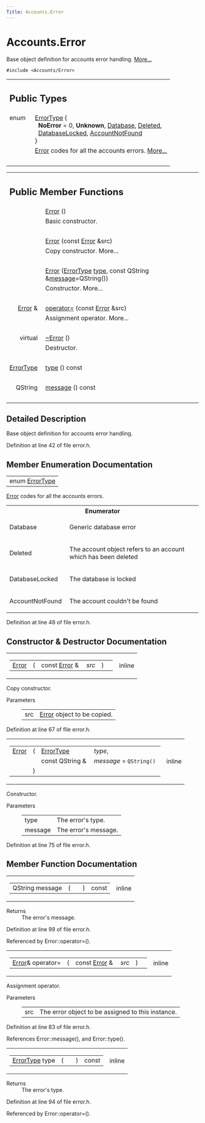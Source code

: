 ```yaml
---
Title: Accounts.Error
---
```


# Accounts.Error

<p>Base object definition for accounts error handling.  
<a href="#details">More...</a></p>
<p><code>#include &lt;Accounts/Error&gt;</code></p>
<table class="memberdecls">
<tr class="heading"><td colspan="2"><h2 class="groupheader">
Public Types</h2></td></tr>
<tr class="memitem:ab0df38968e4f03a3f1f6d6df0f31f45a"><td class="memItemLeft" align="right" valign="top">enum &#160;</td><td class="memItemRight" valign="bottom"><a class="el" href="#ab0df38968e4f03a3f1f6d6df0f31f45a">ErrorType</a> { <br />
&#160;&#160;<b>NoError</b> = 0, 
<b>Unknown</b>, 
<a class="el" href="#ab0df38968e4f03a3f1f6d6df0f31f45aa31884bb2cfbd4d8e2d428904eb1c3f98">Database</a>, 
<a class="el" href="#ab0df38968e4f03a3f1f6d6df0f31f45aa04ba35ff69a05b2a16733a01fc003d88">Deleted</a>, 
<br />
&#160;&#160;<a class="el" href="#ab0df38968e4f03a3f1f6d6df0f31f45aa155f5bb6520a1d872efe0563428315bf">DatabaseLocked</a>, 
<a class="el" href="#ab0df38968e4f03a3f1f6d6df0f31f45aab49b276755b64c7a63a391e03aebbf49">AccountNotFound</a>
<br />
}</td></tr>
<tr class="memdesc:ab0df38968e4f03a3f1f6d6df0f31f45a"><td class="mdescLeft">&#160;</td><td class="mdescRight"><a class="el" href="index.html" title="Base object definition for accounts error handling. ">Error</a> codes for all the accounts errors.  <a href="#ab0df38968e4f03a3f1f6d6df0f31f45a">More...</a><br /></td></tr>
<tr class="separator:ab0df38968e4f03a3f1f6d6df0f31f45a"><td class="memSeparator" colspan="2">&#160;</td></tr>
</table><table class="memberdecls">
<tr class="heading"><td colspan="2"><h2 class="groupheader">
Public Member Functions</h2></td></tr>
<tr class="memitem:a17be1abe802fb9ab3acebe900748cf79"><td class="memItemLeft" align="right" valign="top">
&#160;</td><td class="memItemRight" valign="bottom"><a class="el" href="#a17be1abe802fb9ab3acebe900748cf79">Error</a> ()</td></tr>
<tr class="memdesc:a17be1abe802fb9ab3acebe900748cf79"><td class="mdescLeft">&#160;</td><td class="mdescRight">Basic constructor. <br /></td></tr>
<tr class="separator:a17be1abe802fb9ab3acebe900748cf79"><td class="memSeparator" colspan="2">&#160;</td></tr>
<tr class="memitem:abc095ef325fbb7c22399270e62f400ca"><td class="memItemLeft" align="right" valign="top">&#160;</td><td class="memItemRight" valign="bottom"><a class="el" href="#abc095ef325fbb7c22399270e62f400ca">Error</a> (const <a class="el" href="index.html">Error</a> &amp;src)</td></tr>
<tr class="memdesc:abc095ef325fbb7c22399270e62f400ca"><td class="mdescLeft">&#160;</td><td class="mdescRight">Copy constructor.  More...<br /></td></tr>
<tr class="separator:abc095ef325fbb7c22399270e62f400ca"><td class="memSeparator" colspan="2">&#160;</td></tr>
<tr class="memitem:a43fd5cb964997186acb7f0297cefd666"><td class="memItemLeft" align="right" valign="top">&#160;</td><td class="memItemRight" valign="bottom"><a class="el" href="#a43fd5cb964997186acb7f0297cefd666">Error</a> (<a class="el" href="#ab0df38968e4f03a3f1f6d6df0f31f45a">ErrorType</a> <a class="el" href="#ac3b58ce6dc3ba4cbfbabd9d7d7774567">type</a>, const QString &amp;<a class="el" href="#aba2e3009745c37baeaf086e1bc6a3b8d">message</a>=QString())</td></tr>
<tr class="memdesc:a43fd5cb964997186acb7f0297cefd666"><td class="mdescLeft">&#160;</td><td class="mdescRight">Constructor.  More...<br /></td></tr>
<tr class="separator:a43fd5cb964997186acb7f0297cefd666"><td class="memSeparator" colspan="2">&#160;</td></tr>
<tr class="memitem:a25f9ffea919d1d0c265a93df49ee3b32"><td class="memItemLeft" align="right" valign="top"><a class="el" href="index.html">Error</a> &amp;&#160;</td><td class="memItemRight" valign="bottom"><a class="el" href="#a25f9ffea919d1d0c265a93df49ee3b32">operator=</a> (const <a class="el" href="index.html">Error</a> &amp;src)</td></tr>
<tr class="memdesc:a25f9ffea919d1d0c265a93df49ee3b32"><td class="mdescLeft">&#160;</td><td class="mdescRight">Assignment operator.  More...<br /></td></tr>
<tr class="separator:a25f9ffea919d1d0c265a93df49ee3b32"><td class="memSeparator" colspan="2">&#160;</td></tr>
<tr class="memitem:a810251c55fc575f642cf343c4413c2b1"><td class="memItemLeft" align="right" valign="top">
virtual&#160;</td><td class="memItemRight" valign="bottom"><a class="el" href="#a810251c55fc575f642cf343c4413c2b1">~Error</a> ()</td></tr>
<tr class="memdesc:a810251c55fc575f642cf343c4413c2b1"><td class="mdescLeft">&#160;</td><td class="mdescRight">Destructor. <br /></td></tr>
<tr class="separator:a810251c55fc575f642cf343c4413c2b1"><td class="memSeparator" colspan="2">&#160;</td></tr>
<tr class="memitem:ac3b58ce6dc3ba4cbfbabd9d7d7774567"><td class="memItemLeft" align="right" valign="top"><a class="el" href="#ab0df38968e4f03a3f1f6d6df0f31f45a">ErrorType</a>&#160;</td><td class="memItemRight" valign="bottom"><a class="el" href="#ac3b58ce6dc3ba4cbfbabd9d7d7774567">type</a> () const </td></tr>
<tr class="separator:ac3b58ce6dc3ba4cbfbabd9d7d7774567"><td class="memSeparator" colspan="2">&#160;</td></tr>
<tr class="memitem:aba2e3009745c37baeaf086e1bc6a3b8d"><td class="memItemLeft" align="right" valign="top">QString&#160;</td><td class="memItemRight" valign="bottom"><a class="el" href="#aba2e3009745c37baeaf086e1bc6a3b8d">message</a> () const </td></tr>
<tr class="separator:aba2e3009745c37baeaf086e1bc6a3b8d"><td class="memSeparator" colspan="2">&#160;</td></tr>
</table>
<a name="details" id="details"></a><h2 class="groupheader">Detailed Description</h2>
<p>Base object definition for accounts error handling. </p>
<p>Definition at line 42 of file error.h.</p>
<h2 class="groupheader">Member Enumeration Documentation</h2>
<table class="memname">
<tr>
<td class="memname">enum <a class="el" href="#ab0df38968e4f03a3f1f6d6df0f31f45a">ErrorType</a></td>
</tr>
</table>
<p><a class="el" href="index.html" title="Base object definition for accounts error handling. ">Error</a> codes for all the accounts errors. </p>
<table class="fieldtable">
<tr><th colspan="2">Enumerator</th></tr><tr><td class="fieldname">Database&#160;</td><td class="fielddoc">
<p>Generic database error </p>
</td></tr>
<tr><td class="fieldname">Deleted&#160;</td><td class="fielddoc">
<p>The account object refers to an account which has been deleted </p>
</td></tr>
<tr><td class="fieldname">DatabaseLocked&#160;</td><td class="fielddoc">
<p>The database is locked </p>
</td></tr>
<tr><td class="fieldname">AccountNotFound&#160;</td><td class="fielddoc">
<p>The account couldn't be found </p>
</td></tr>
</table>
<p>Definition at line 48 of file error.h.</p>
<h2 class="groupheader">Constructor &amp; Destructor Documentation</h2>
<table class="mlabels">
<tr>
<td class="mlabels-left">
<table class="memname">
<tr>
<td class="memname"><a class="el" href="index.html">Error</a> </td>
<td>(</td>
<td class="paramtype">const <a class="el" href="index.html">Error</a> &amp;&#160;</td>
<td class="paramname"><em>src</em></td><td>)</td>
<td></td>
</tr>
</table>
</td>
<td class="mlabels-right">
<span class="mlabels"><span class="mlabel">inline</span></span>  </td>
</tr>
</table>
<p>Copy constructor. </p>
<dl class="params"><dt>Parameters</dt><dd>
<table class="params">
<tr><td class="paramname">src</td><td><a class="el" href="index.html" title="Base object definition for accounts error handling. ">Error</a> object to be copied. </td></tr>
</table>
</dd>
</dl>
<p>Definition at line 67 of file error.h.</p>
<table class="mlabels">
<tr>
<td class="mlabels-left">
<table class="memname">
<tr>
<td class="memname"><a class="el" href="index.html">Error</a> </td>
<td>(</td>
<td class="paramtype"><a class="el" href="#ab0df38968e4f03a3f1f6d6df0f31f45a">ErrorType</a>&#160;</td>
<td class="paramname"><em>type</em>, </td>
</tr>
<tr>
<td class="paramkey"></td>
<td></td>
<td class="paramtype">const QString &amp;&#160;</td>
<td class="paramname"><em>message</em> = <code>QString()</code>&#160;</td>
</tr>
<tr>
<td></td>
<td>)</td>
<td></td><td></td>
</tr>
</table>
</td>
<td class="mlabels-right">
<span class="mlabels"><span class="mlabel">inline</span></span>  </td>
</tr>
</table>
<p>Constructor. </p>
<dl class="params"><dt>Parameters</dt><dd>
<table class="params">
<tr><td class="paramname">type</td><td>The error's type. </td></tr>
<tr><td class="paramname">message</td><td>The error's message. </td></tr>
</table>
</dd>
</dl>
<p>Definition at line 75 of file error.h.</p>
<h2 class="groupheader">Member Function Documentation</h2>
<table class="mlabels">
<tr>
<td class="mlabels-left">
<table class="memname">
<tr>
<td class="memname">QString message </td>
<td>(</td>
<td class="paramname"></td><td>)</td>
<td> const</td>
</tr>
</table>
</td>
<td class="mlabels-right">
<span class="mlabels"><span class="mlabel">inline</span></span>  </td>
</tr>
</table>
<dl class="section return"><dt>Returns</dt><dd>The error's message. </dd></dl>
<p>Definition at line 99 of file error.h.</p>
<p>Referenced by Error::operator=().</p>
<table class="mlabels">
<tr>
<td class="mlabels-left">
<table class="memname">
<tr>
<td class="memname"><a class="el" href="index.html">Error</a>&amp; operator= </td>
<td>(</td>
<td class="paramtype">const <a class="el" href="index.html">Error</a> &amp;&#160;</td>
<td class="paramname"><em>src</em></td><td>)</td>
<td></td>
</tr>
</table>
</td>
<td class="mlabels-right">
<span class="mlabels"><span class="mlabel">inline</span></span>  </td>
</tr>
</table>
<p>Assignment operator. </p>
<dl class="params"><dt>Parameters</dt><dd>
<table class="params">
<tr><td class="paramname">src</td><td>The error object to be assigned to this instance. </td></tr>
</table>
</dd>
</dl>
<p>Definition at line 83 of file error.h.</p>
<p>References Error::message(), and Error::type().</p>
<table class="mlabels">
<tr>
<td class="mlabels-left">
<table class="memname">
<tr>
<td class="memname"><a class="el" href="#ab0df38968e4f03a3f1f6d6df0f31f45a">ErrorType</a> type </td>
<td>(</td>
<td class="paramname"></td><td>)</td>
<td> const</td>
</tr>
</table>
</td>
<td class="mlabels-right">
<span class="mlabels"><span class="mlabel">inline</span></span>  </td>
</tr>
</table>
<dl class="section return"><dt>Returns</dt><dd>The error's type. </dd></dl>
<p>Definition at line 94 of file error.h.</p>
<p>Referenced by Error::operator=().</p>
